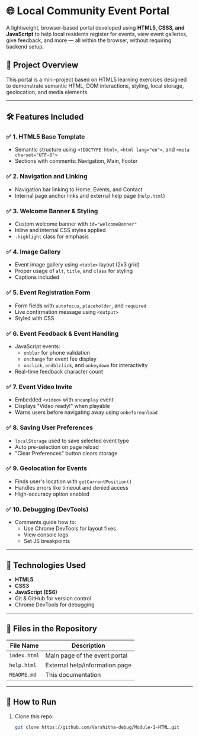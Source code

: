 # 🌐 Local Community Event Portal

A lightweight, browser-based portal developed using **HTML5, CSS3, and JavaScript** to help local residents register for events, view event galleries, give feedback, and more — all within the browser, without requiring backend setup.

## 📌 Project Overview

This portal is a mini-project based on HTML5 learning exercises designed to demonstrate semantic HTML, DOM interactions, styling, local storage, geolocation, and media elements.

---

## 🛠️ Features Included

### ✅ 1. HTML5 Base Template
- Semantic structure using `<!DOCTYPE html>`, `<html lang="en">`, and `<meta charset="UTF-8">`
- Sections with comments: Navigation, Main, Footer

### ✅ 2. Navigation and Linking
- Navigation bar linking to Home, Events, and Contact
- Internal page anchor links and external help page (`help.html`)

### ✅ 3. Welcome Banner & Styling
- Custom welcome banner with `id="welcomeBanner"`
- Inline and internal CSS styles applied
- `.highlight` class for emphasis

### ✅ 4. Image Gallery
- Event image gallery using `<table>` layout (2x3 grid)
- Proper usage of `alt`, `title`, and `class` for styling
- Captions included

### ✅ 5. Event Registration Form
- Form fields with `autofocus`, `placeholder`, and `required`
- Live confirmation message using `<output>`
- Styled with CSS

### ✅ 6. Event Feedback & Event Handling
- JavaScript events:
  - `onblur` for phone validation
  - `onchange` for event fee display
  - `onclick`, `ondblclick`, and `onkeydown` for interactivity
- Real-time feedback character count

### ✅ 7. Event Video Invite
- Embedded `<video>` with `oncanplay` event
- Displays "Video ready!" when playable
- Warns users before navigating away using `onbeforeunload`

### ✅ 8. Saving User Preferences
- `localStorage` used to save selected event type
- Auto pre-selection on page reload
- "Clear Preferences" button clears storage

### ✅ 9. Geolocation for Events
- Finds user's location with `getCurrentPosition()`
- Handles errors like timeout and denied access
- High-accuracy option enabled

### ✅ 10. Debugging (DevTools)
- Comments guide how to:
  - Use Chrome DevTools for layout fixes
  - View console logs
  - Set JS breakpoints

---

## 🧰 Technologies Used

- **HTML5**
- **CSS3**
- **JavaScript (ES6)**
- Git & GitHub for version control  
- Chrome DevTools for debugging

---

## 📁 Files in the Repository

| File Name        | Description                           |
|------------------|---------------------------------------|
| `index.html`     | Main page of the event portal         |
| `help.html`      | External help/information page        |
| `README.md`      | This documentation                    |

---

## 🚀 How to Run

1. Clone this repo:
   ```bash
   git clone https://github.com/Varshitha-debug/Module-1-HTML.git
